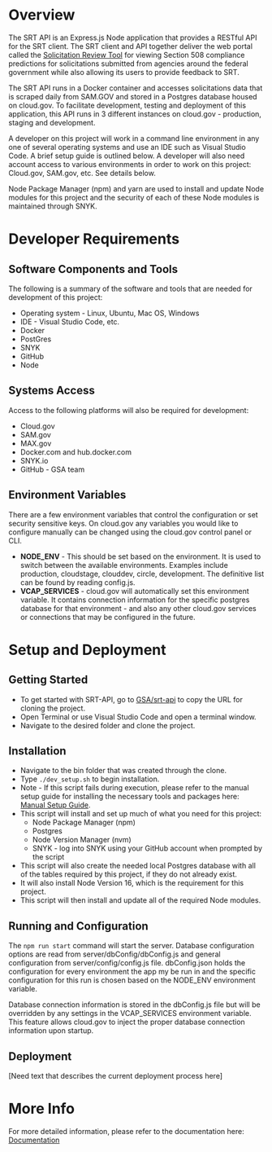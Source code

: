 # Overview 
The SRT API is an Express.js Node application that provides a RESTful API for the SRT client. The SRT client and API together deliver the web portal called the [Solicitation Review Tool](https://srt.app.cloud.gov/auth) for viewing Section 508 compliance predictions for solicitations submitted from agencies around the federal government while also allowing its users to provide feedback to SRT. 

The SRT API runs in a Docker container and accesses solicitations data that is scraped daily from SAM.GOV and stored in a Postgres database housed on cloud.gov. To facilitate development, testing and deployment of this application, this API runs in 3 different instances on cloud.gov - production, staging and development. 

A developer on this project will work in a command line environment in any one of several operating systems and use an IDE such as Visual Studio Code. A brief setup guide is outlined below. A developer will also need account access to various environments in order to work on this project: Cloud.gov, SAM.gov, etc. See details below. 

Node Package Manager (npm) and yarn are used to install and update Node modules for this project and the security of each of these Node modules is maintained through SNYK. 
# Developer Requirements 
## Software Components and Tools 
The following is a summary of the software and tools that are needed for development of this project: 
* Operating system - Linux, Ubuntu, Mac OS, Windows 
* IDE - Visual Studio Code, etc. 
* Docker 
* PostGres 
* SNYK 
* GitHub 
* Node 
## Systems Access 
Access to the following platforms will also be required for development: 
* Cloud.gov 
* SAM.gov 
* MAX.gov 
* Docker.com and hub.docker.com 
* SNYK.io
* GitHub - GSA team 
## Environment Variables 
There are a few environment variables that control the configuration or set security sensitive keys. On cloud.gov any variables you would like to configure manually can be changed using the cloud.gov control panel or CLI.
* **NODE_ENV** - This should be set based on the environment. It is used to switch between the available environments. Examples include production, cloudstage, clouddev, circle, development.
The definitive list can be found by reading config.js.
* **VCAP_SERVICES** - cloud.gov will automatically set this environment variable. It contains connection information for the specific postgres database for that environment - and also any other cloud.gov services or connections that may be configured in the future. 
# Setup and Deployment  
## Getting Started
* To get started with SRT-API, go to [GSA/srt-api](https://github.com/GSA/srt-api) to copy the URL for cloning the project. 
* Open Terminal or use Visual Studio Code and open a terminal window. 
* Navigate to the desired folder and clone the project. 
## Installation 
* Navigate to the bin folder that was created through the clone. 
* Type `./dev_setup.sh` to begin installation. 
* Note - If this script fails during execution, please refer to the manual setup guide for installing the necessary tools and packages here: [Manual Setup Guide](https://github.com/GSA/srt-api/tree/main/documentation/ManualSetupGuide.MD).  
* This script will install and set up much of what you need for this project: 
    * Node Package Manager (npm) 
    * Postgres 
    * Node Version Manager (nvm) 
    * SNYK - log into SNYK using your GitHub account when prompted by the script 
* This script will also create the needed local Postgres database with all of the tables required by this project, if they do not already exist. 
* It will also install Node Version 16, which is the requirement for this project. 
* This script will then install and update all of the required Node modules. 
## Running and Configuration  
The `npm run start` command will start the server. Database configuration options are read from server/dbConfig/dbConfig.js and general configuration from server/config/config.js file. dbConfig.json holds the configuration for every environment the app my be run in and the specific configuration for this run is chosen based on the NODE_ENV environment variable.

Database connection information is stored in the dbConfig.js file but will be overridden by any settings in the VCAP_SERVICES environment variable. This feature allows cloud.gov to inject the proper database connection information upon startup.
## Deployment 
[Need text that describes the current deployment process here]
# More Info  
For more detailed information, please refer to the documentation here: [Documentation](https://github.com/GSA/srt-api/tree/main/documentation) 